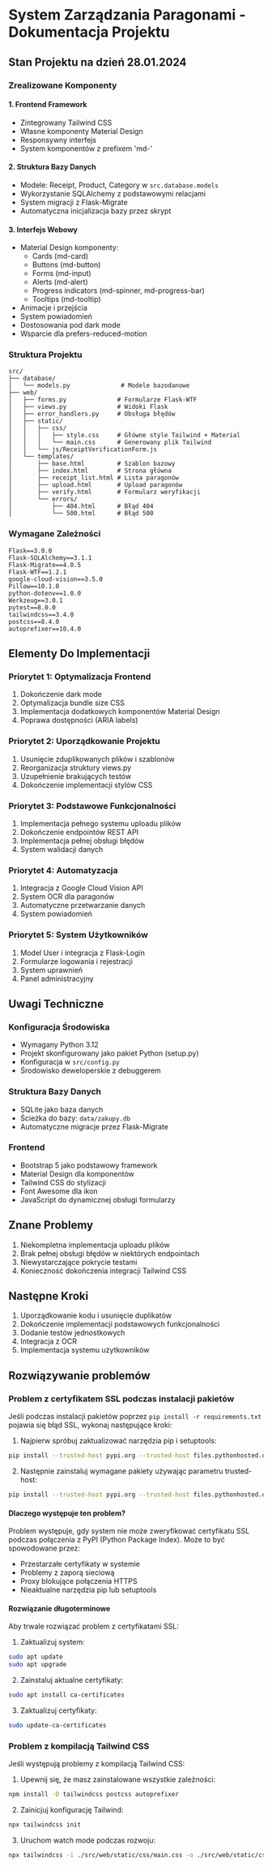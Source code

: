 # System Zarządzania Paragonami - Dokumentacja Projektu

## Stan Projektu na dzień 28.01.2024

### Zrealizowane Komponenty

#### 1. Frontend Framework
- Zintegrowany Tailwind CSS
- Własne komponenty Material Design
- Responsywny interfejs
- System komponentów z prefixem 'md-'

#### 2. Struktura Bazy Danych
- Modele: Receipt, Product, Category w `src.database.models`
- Wykorzystanie SQLAlchemy z podstawowymi relacjami
- System migracji z Flask-Migrate
- Automatyczna inicjalizacja bazy przez skrypt

#### 3. Interfejs Webowy
- Material Design komponenty:
  - Cards (md-card)
  - Buttons (md-button)
  - Forms (md-input)
  - Alerts (md-alert)
  - Progress indicators (md-spinner, md-progress-bar)
  - Tooltips (md-tooltip)
- Animacje i przejścia
- System powiadomień
- Dostosowania pod dark mode
- Wsparcie dla prefers-reduced-motion

### Struktura Projektu

```
src/
├── database/
│   └── models.py              # Modele bazodanowe
├── web/
│   ├── forms.py              # Formularze Flask-WTF
│   ├── views.py              # Widoki Flask
│   ├── error_handlers.py     # Obsługa błędów
│   ├── static/
│   │   ├── css/
│   │   │   ├── style.css     # Główne style Tailwind + Material
│   │   │   └── main.css      # Generowany plik Tailwind
│   │   └── js/ReceiptVerificationForm.js
│   └── templates/
│       ├── base.html         # Szablon bazowy
│       ├── index.html        # Strona główna
│       ├── receipt_list.html # Lista paragonów
│       ├── upload.html       # Upload paragonów
│       ├── verify.html       # Formularz weryfikacji
│       └── errors/
│           ├── 404.html      # Błąd 404
│           └── 500.html      # Błąd 500
```

### Wymagane Zależności
```
Flask==3.0.0
Flask-SQLAlchemy==3.1.1
Flask-Migrate==4.0.5
Flask-WTF==1.2.1
google-cloud-vision==3.5.0
Pillow==10.1.0
python-dotenv==1.0.0
Werkzeug==3.0.1
pytest==8.0.0
tailwindcss==3.4.0
postcss==8.4.0
autoprefixer==10.4.0
```

## Elementy Do Implementacji

### Priorytet 1: Optymalizacja Frontend
1. Dokończenie dark mode
2. Optymalizacja bundle size CSS
3. Implementacja dodatkowych komponentów Material Design
4. Poprawa dostępności (ARIA labels)

### Priorytet 2: Uporządkowanie Projektu
1. Usunięcie zduplikowanych plików i szablonów
2. Reorganizacja struktury views.py
3. Uzupełnienie brakujących testów
4. Dokończenie implementacji stylów CSS

### Priorytet 3: Podstawowe Funkcjonalności
1. Implementacja pełnego systemu uploadu plików
2. Dokończenie endpointów REST API
3. Implementacja pełnej obsługi błędów
4. System walidacji danych

### Priorytet 4: Automatyzacja
1. Integracja z Google Cloud Vision API
2. System OCR dla paragonów
3. Automatyczne przetwarzanie danych
4. System powiadomień

### Priorytet 5: System Użytkowników
1. Model User i integracja z Flask-Login
2. Formularze logowania i rejestracji
3. System uprawnień
4. Panel administracyjny

## Uwagi Techniczne

### Konfiguracja Środowiska
- Wymagany Python 3.12
- Projekt skonfigurowany jako pakiet Python (setup.py)
- Konfiguracja w `src/config.py`
- Środowisko deweloperskie z debuggerem

### Struktura Bazy Danych
- SQLite jako baza danych
- Ścieżka do bazy: `data/zakupy.db`
- Automatyczne migracje przez Flask-Migrate

### Frontend
- Bootstrap 5 jako podstawowy framework
- Material Design dla komponentów
- Tailwind CSS do stylizacji
- Font Awesome dla ikon
- JavaScript do dynamicznej obsługi formularzy

## Znane Problemy

1. Niekompletna implementacja uploadu plików
2. Brak pełnej obsługi błędów w niektórych endpointach
3. Niewystarczające pokrycie testami
4. Konieczność dokończenia integracji Tailwind CSS

## Następne Kroki

1. Uporządkowanie kodu i usunięcie duplikatów
2. Dokończenie implementacji podstawowych funkcjonalności
3. Dodanie testów jednostkowych
4. Integracja z OCR
5. Implementacja systemu użytkowników

## Rozwiązywanie problemów

### Problem z certyfikatem SSL podczas instalacji pakietów

Jeśli podczas instalacji pakietów poprzez `pip install -r requirements.txt` pojawia się błąd SSL, wykonaj następujące kroki:

1. Najpierw spróbuj zaktualizować narzędzia pip i setuptools:
```bash
pip install --trusted-host pypi.org --trusted-host files.pythonhosted.org pip setuptools --upgrade
```

2. Następnie zainstaluj wymagane pakiety używając parametru trusted-host:
```bash
pip install --trusted-host pypi.org --trusted-host files.pythonhosted.org -r requirements.txt
```

#### Dlaczego występuje ten problem?

Problem występuje, gdy system nie może zweryfikować certyfikatu SSL podczas połączenia z PyPI (Python Package Index). Może to być spowodowane przez:
- Przestarzałe certyfikaty w systemie
- Problemy z zaporą sieciową
- Proxy blokujące połączenia HTTPS
- Nieaktualne narzędzia pip lub setuptools

#### Rozwiązanie długoterminowe

Aby trwale rozwiązać problem z certyfikatami SSL:

1. Zaktualizuj system:
```bash
sudo apt update
sudo apt upgrade
```

2. Zainstaluj aktualne certyfikaty:
```bash
sudo apt install ca-certificates
```

3. Zaktualizuj certyfikaty:
```bash
sudo update-ca-certificates
```

### Problem z kompilacją Tailwind CSS

Jeśli występują problemy z kompilacją Tailwind CSS:

1. Upewnij się, że masz zainstalowane wszystkie zależności:
```bash
npm install -D tailwindcss postcss autoprefixer
```

2. Zainicjuj konfigurację Tailwind:
```bash
npx tailwindcss init
```

3. Uruchom watch mode podczas rozwoju:
```bash
npx tailwindcss -i ./src/web/static/css/main.css -o ./src/web/static/css/style.css --watch
```